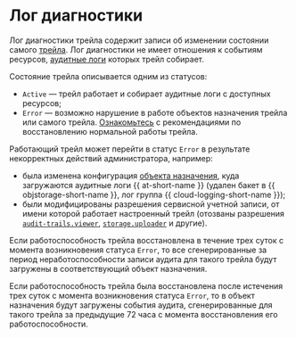 # Лог диагностики

Лог диагностики трейла содержит записи об изменении состоянии самого [трейла](./trail.md).
Лог диагностики не имеет отношения к событиям ресурсов, [аудитные логи](./format.md) которых трейл собирает.

Состояние трейла описывается одним из статусов:

* `Active` — трейл работает и собирает аудитные логи с доступных ресурсов;
* `Error` — возможно нарушение в работе объектов назначения трейла или самого трейла. [Ознакомьтесь](../operations/error.md) с рекомендациями по восстановлению нормальной работы трейла.

Работающий трейл может перейти в статус `Error` в результате некорректных действий администратора, например:

* была изменена конфигурация [объекта назначения](./trail.md#target), куда загружаются аудитные логи {{ at-short-name }} (удален бакет в {{ objstorage-short-name }}, лог группа {{ cloud-logging-short-name }});
* были модифицированы разрешения сервисной учетной записи, от имени которой работает настроенный трейл (отозваны разрешения [`audit-trails.viewer`](../security/index.md#roles-list), [`storage.uploader`](../../storage/security/index.md#storage-uploader) и другие).

Если работоспособность трейла восстановлена в течение трех суток с момента возникновения статуса `Error`, то все сгенерированные за период неработоспособности записи аудита для такого трейла будут загружены в соответствующий объект назначения.

Если работоспособность трейла была восстановлена после истечения трех суток с момента возникновения статуса `Error`, то в объект назначения будут загружены события аудита, сгенерированные для такого трейла за предыдущие 72 часа с момента восстановления его работоспособности.
